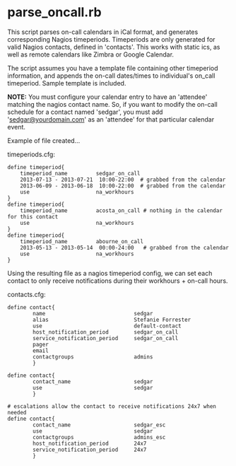 parse_oncall.rb
===============

This script parses on-call calendars in iCal format, and generates corresponding Nagios timeperiods. Timeperiods are only generated for valid Nagios contacts, defined in 'contacts'. This works with static ics, as well as remote calendars like Zimbra or Google Calendar.

The script assumes you have a template file containing other timeperiod information, and appends the on-call dates/times to individual's on_call timeperiod. Sample template is included.

**NOTE:**
You must configure your calendar entry to have an 'attendee' matching the nagios contact name. So, if you want to modify the on-call schedule for a contact named 'sedgar', you must add 'sedgar@yourdomain.com' as an 'attendee' for that particular calendar event.

Example of file created...

timeperiods.cfg:
```
define timeperiod{
    timeperiod_name         sedgar_on_call
    2013-07-13 - 2013-07-21  10:00-22:00  # grabbed from the calendar
    2013-06-09 - 2013-06-18  10:00-22:00  # grabbed from the calendar
    use                     na_workhours
}
define timeperiod{
    timeperiod_name         acosta_on_call # nothing in the calendar for this contact
    use                     na_workhours
}
define timeperiod{
    timeperiod_name         abourne_on_call
    2013-05-13 - 2013-05-14  00:00-24:00   # grabbed from the calendar
    use                     na_workhours
}
```

Using the resulting file as a nagios timeperiod config, we can set each contact to only receive notifications during their workhours + on-call hours.

contacts.cfg:
```
define contact{
        name                            sedgar
        alias                           Stefanie Forrester
        use                             default-contact
        host_notification_period        sedgar_on_call
        service_notification_period     sedgar_on_call
        pager                           
        email                           
        contactgroups                   admins
        }

define contact{
        contact_name                    sedgar
        use                             sedgar
        }

# escalations allow the contact to receive notifications 24x7 when needed
define contact{
        contact_name                    sedgar_esc
        use                             sedgar
        contactgroups                   admins_esc
        host_notification_period        24x7
        service_notification_period     24x7
        }
```
